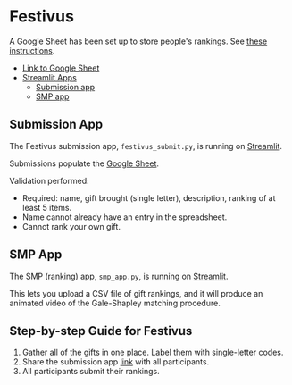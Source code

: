 # Festivus

A Google Sheet has been set up to store people's rankings. See [these instructions](https://docs.streamlit.io/develop/tutorials/databases/private-gsheet).

- [Link to Google Sheet][Google sheet]
- [Streamlit Apps](https://share.streamlit.io)
  - [Submission app]
  - [SMP app]

## Submission App

The Festivus submission app, `festivus_submit.py`, is running on [Streamlit][Submission app].

Submissions populate the [Google Sheet].

Validation performed:

- Required: name, gift brought (single letter), description, ranking of at least 5 items.
- Name cannot already have an entry in the spreadsheet.
- Cannot rank your own gift.

## SMP App

The SMP (ranking) app, `smp_app.py`, is running on [Streamlit][SMP app].

This lets you upload a CSV file of gift rankings, and it will produce an animated video of the Gale-Shapley matching procedure.

## Step-by-step Guide for Festivus

1. Gather all of the gifts in one place. Label them with single-letter codes.
2. Share the submission app [link][Submission app] with all participants.
3. All participants submit their rankings.

<!-- Links -->

[Google sheet]: https://docs.google.com/spreadsheets/d/1Ofsf4TvR66I3hSslhSe2dR--cN-ZaeA31Mkb7blzgqo/edit?gid=0#gid=0
[Submission app]: https://cppwbuzhkpdjhnnjfgjvge.streamlit.app
[SMP app]: https://jeremander-pysoc-binsmp-app-m1nk2v.streamlit.app
